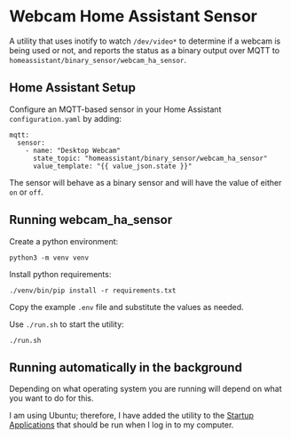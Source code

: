 # Webcam Home Assistant Sensor

A utility that uses inotify to watch `/dev/video*` to determine if a webcam is being used or not, and reports the 
status as a binary output over MQTT to `homeassistant/binary_sensor/webcam_ha_sensor`.

## Home Assistant Setup

Configure an MQTT-based sensor in your Home Assistant `configuration.yaml` by adding:

    mqtt:
      sensor:
        - name: "Desktop Webcam"
          state_topic: "homeassistant/binary_sensor/webcam_ha_sensor"
          value_template: "{{ value_json.state }}"

The sensor will behave as a binary sensor and will have the value of either `on` or `off`.

## Running webcam_ha_sensor

Create a python environment:

    python3 -m venv venv

Install python requirements:

    ./venv/bin/pip install -r requirements.txt

Copy the example `.env` file and substitute the values as needed.

Use `./run.sh` to start the utility:

    ./run.sh

## Running automatically in the background

Depending on what operating system you are running will depend on what you want to do for this.

I am using Ubuntu; therefore, I have added the utility to the [Startup Applications](https://help.ubuntu.com/stable/ubuntu-help/startup-applications.html.en) that should be run when I log in to my computer.
